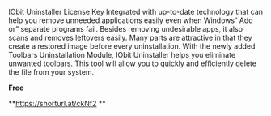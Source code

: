 IObit Uninstaller License Key Integrated with up-to-date technology that can help you remove unneeded applications easily even when Windows“ Add or” separate programs fail. Besides removing undesirable apps, it also scans and removes leftovers easily. Many parts are attractive in that they create a restored image before every uninstallation. With the newly added Toolbars Uninstallation Module, IObit Uninstaller helps you eliminate unwanted toolbars. This tool will allow you to quickly and efficiently delete the file from your system.

**Free**

**https://shorturl.at/ckNf2
**
